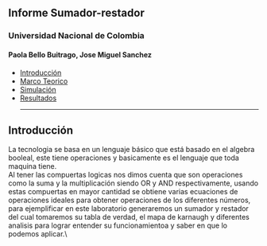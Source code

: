 ## Informe Sumador-restador
### Universidad Nacional de Colombia 
#### Paola Bello Buitrago, Jose Miguel Sanchez
* [Introducción](#introducción)
* [Marco Teorico](#Marcoteorico)
* [Simulación](#Simulación)
* [Resultados](#Resultados)
  ***
  
## Introducción ##
La tecnologia se basa en un lenguaje básico que está basado en el algebra booleal, este tiene operaciones y basicamente es el lenguaje que toda maquina tiene.\
Al tener las compuertas logicas nos dimos cuenta que son operaciones como la suma y la multiplicación siendo OR y AND respectivamente, usando estas compuertas en mayor cantidad se obtiene varias ecuaciones de operaciones ideales para obtener operaciones de los diferentes números, para ejemplificar en este laboratorio generaremos un sumador y restador del cual tomaremos su tabla de verdad, el mapa de karnaugh y diferentes analisis para lograr entender su funcionamientoa y saber en que lo podemos aplicar.\
